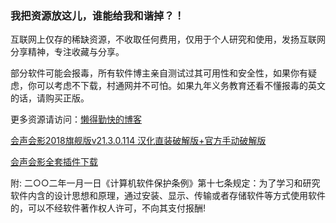 ### 我把资源放这儿，谁能给我和谐掉？！
互联网上仅存的稀缺资源，不收取任何费用，仅用于个人研究和使用，发扬互联网分享精神，专注收藏与分享。

部分软件可能会报毒，所有软件博主亲自测试过其可用性和安全性，如果你有疑虑，你可以考虑不下载，村通网并不可怕。如果九年义务教育还看不懂报毒的英文的话，请购买正版。

更多资源请访问：[懒得勤快的博客](http://masuit.com)

[会声会影2018旗舰版v21.3.0.114 汉化直装破解版+官方手动破解版](http://masuit.com/181)

[会声会影全套插件下载](http://masuit.com/182)

附: 二○○二年一月一日《计算机软件保护条例》第十七条规定：为了学习和研究软件内含的设计思想和原理，通过安装、显示、传输或者存储软件等方式使用软件的，可以不经软件著作权人许可，不向其支付报酬!
